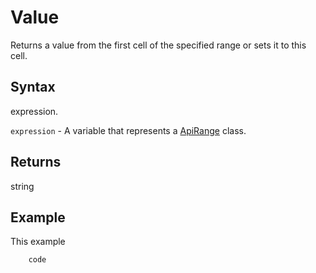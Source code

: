 # Value

Returns a value from the first cell of the specified range or sets it to this cell.

## Syntax

expression.

`expression` - A variable that represents a [ApiRange](../ApiRange.md) class.

## Returns

string

## Example

This example

```javascript
	code
```